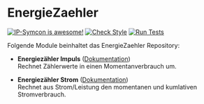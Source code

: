 # EnergieZaehler

[![IP-Symcon is awesome!](https://img.shields.io/badge/IP--Symcon-4.2-blue.svg)](https://www.symcon.de)
[![Check Style](https://github.com/symcon/EnergieZaehler/workflows/Check%20Style/badge.svg)](https://github.com/symcon/EnergieZaehler/actions)
[![Run Tests](https://github.com/symcon/EnergieZaehler/workflows/Run%20Tests/badge.svg)](https://github.com/symcon/EnergieZaehler/actions)

Folgende Module beinhaltet das EnergieZaehler Repository:

- __Energiezähler Impuls__ ([Dokumentation](https://www.symcon.de/de/service/dokumentation/modulreferenz/energiezaehler/energiezaehler-impuls/))  
	Rechnet Zählerwerte in einen Momentanverbrauch um.

- __Energiezähler Strom__ ([Dokumentation](https://www.symcon.de/de/service/dokumentation/modulreferenz/energiezaehler/energiezaehler-strom/))  
	Rechnet aus Strom/Leistung den momentanen und kumlativen Stromverbrauch.
